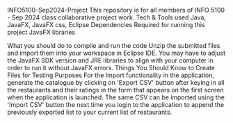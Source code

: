 INFO5100-Sep2024-Project
This repository is for all members of INFO 5100 - Sep 2024 class collaborative project work. 
Tech & Tools used
Java, JavaFX, JavaFX css, Eclipse
Dependencies Required for running this project
JavaFX libraries
 
What you should do to compile and run the code
Unzip the submitted files and import them into your workspace in Eclipse IDE. You may have to adjust the JavaFX SDK version and JRE libraries to align with your computer in order to run it without JavaFX errors.
Things You Should Know to Create Files for Testing Purposes
For the Import functionality in the application, generate the catalogue by clicking on 'Export CSV' button after keying in all the restaurants and their ratings in the form that appears on the first screen when the application is launched. The same CSV can be imported using the 'Import CSV' button the next time you login to the application to append the previously exported list to your current list of restaurants.
